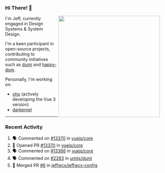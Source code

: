 ### Hi There! 👋

[<img src="https://github-contribution-stats.vercel.app/api/?username=jeffwcx" align="right" width="330" />](https://github.com/jeffwcx)

I'm Jeff, currently engaged in Design Systems & System Design.

I'm a keen participant in open-source projects, contributing to community initiatives such as [dumi](https://github.com/umijs/dumi) and [happy-dom](https://github.com/capricorn86/happy-dom).

Personally, I'm working on: 
+ [ohu](https://github.com/jeffwcx/ohu-mobile) (actively developing the Vue 3 version)
+ [darkernel](https://github.com/darkernel)


----

### Recent Activity

<!--START_SECTION:activity-->
1. 🗣 Commented on [#13370](https://github.com/vuejs/core/pull/13370#issuecomment-2899853018) in [vuejs/core](https://github.com/vuejs/core)
2. 💪 Opened PR [#13370](https://github.com/vuejs/core/pull/13370) in [vuejs/core](https://github.com/vuejs/core)
3. 🗣 Commented on [#13366](https://github.com/vuejs/core/pull/13366#issuecomment-2899838895) in [vuejs/core](https://github.com/vuejs/core)
4. 🗣 Commented on [#2283](https://github.com/umijs/dumi/issues/2283#issuecomment-2870854572) in [umijs/dumi](https://github.com/umijs/dumi)
5. 🎉 Merged PR [#6](https://github.com/jeffwcx/jeffwcx-config/pull/6) in [jeffwcx/jeffwcx-config](https://github.com/jeffwcx/jeffwcx-config)
<!--END_SECTION:activity-->
